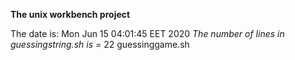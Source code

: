**The unix workbench project**

The date is: Mon Jun 15 04:01:45 EET 2020
*The number of lines in guessingstring.sh is =* 22 guessinggame.sh
